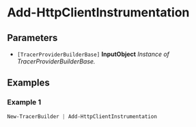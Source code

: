 # Add-HttpClientInstrumentation



## Parameters

- `[TracerProviderBuilderBase]` **InputObject**
  _Instance of TracerProviderBuilderBase._
## Examples

### Example 1

```powershell
New-TracerBuilder | Add-HttpClientInstrumentation
```
